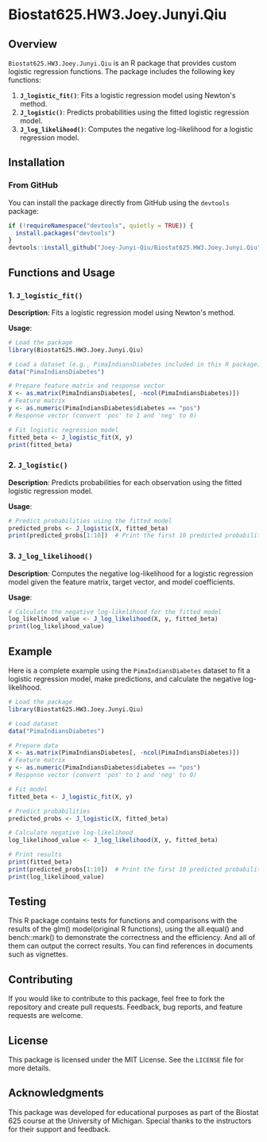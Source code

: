 # Biostat625.HW3.Joey.Junyi.Qiu

## Overview

`Biostat625.HW3.Joey.Junyi.Qiu` is an R package that provides custom logistic regression functions. The package includes the following key functions:

1. **`J_logistic_fit()`**: Fits a logistic regression model using Newton's method.
2. **`J_logistic()`**: Predicts probabilities using the fitted logistic regression model.
3. **`J_log_likelihood()`**: Computes the negative log-likelihood for a logistic regression model.

## Installation

### From GitHub

You can install the package directly from GitHub using the `devtools` package:

```r
if (!requireNamespace("devtools", quietly = TRUE)) {
  install.packages("devtools")
}
devtools::install_github("Joey-Junyi-Qiu/Biostat625.HW3.Joey.Junyi.Qiu")
```

## Functions and Usage

### 1. `J_logistic_fit()`

**Description**: Fits a logistic regression model using Newton's method.

**Usage**:

```r
# Load the package
library(Biostat625.HW3.Joey.Junyi.Qiu)

# Load a dataset (e.g., PimaIndiansDiabetes included in this R package)
data("PimaIndiansDiabetes")

# Prepare feature matrix and response vector
X <- as.matrix(PimaIndiansDiabetes[, -ncol(PimaIndiansDiabetes)])
# Feature matrix
y <- as.numeric(PimaIndiansDiabetes$diabetes == "pos")
# Response vector (convert 'pos' to 1 and 'neg' to 0)

# Fit logistic regression model
fitted_beta <- J_logistic_fit(X, y)
print(fitted_beta)
```

### 2. `J_logistic()`

**Description**: Predicts probabilities for each observation using the fitted logistic regression model.

**Usage**:

```r
# Predict probabilities using the fitted model
predicted_probs <- J_logistic(X, fitted_beta)
print(predicted_probs[1:10])  # Print the first 10 predicted probabilities
```

### 3. `J_log_likelihood()`

**Description**: Computes the negative log-likelihood for a logistic regression model given the feature matrix, target vector, and model coefficients.

**Usage**:

```r
# Calculate the negative log-likelihood for the fitted model
log_likelihood_value <- J_log_likelihood(X, y, fitted_beta)
print(log_likelihood_value)
```

## Example

Here is a complete example using the `PimaIndiansDiabetes` dataset to fit a logistic regression model, make predictions, and calculate the negative log-likelihood.

```r
# Load the package
library(Biostat625.HW3.Joey.Junyi.Qiu)

# Load dataset
data("PimaIndiansDiabetes")

# Prepare data
X <- as.matrix(PimaIndiansDiabetes[, -ncol(PimaIndiansDiabetes)])
# Feature matrix
y <- as.numeric(PimaIndiansDiabetes$diabetes == "pos")
# Response vector (convert 'pos' to 1 and 'neg' to 0)

# Fit model
fitted_beta <- J_logistic_fit(X, y)

# Predict probabilities
predicted_probs <- J_logistic(X, fitted_beta)

# Calculate negative log-likelihood
log_likelihood_value <- J_log_likelihood(X, y, fitted_beta)

# Print results
print(fitted_beta)
print(predicted_probs[1:10])  # Print the first 10 predicted probabilities
print(log_likelihood_value)
```

## Testing
This R package contains tests for functions and comparisons with the results of the glm() model(original R functions), using the all.equal() and bench::mark() to demonstrate the correctness and the efficiency. And all of them can output the correct results. You can find references in documents such as vignettes.

## Contributing

If you would like to contribute to this package, feel free to fork the repository and create pull requests. Feedback, bug reports, and feature requests are welcome.

## License

This package is licensed under the MIT License. See the `LICENSE` file for more details.

## Acknowledgments

This package was developed for educational purposes as part of the Biostat 625 course at the University of Michigan. Special thanks to the instructors for their support and feedback.



